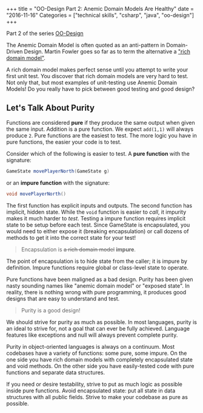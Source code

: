+++
title = "OO-Design Part 2: Anemic Domain Models Are Healthy"
date = "2016-11-16"
Categories = ["technical skills", "csharp", "java", "oo-design"]
+++

Part 2 of the series [OO-Design](/categories/oo-design/)

The Anemic Domain Model is often quoted as an anti-pattern in Domain-Driven
Design. Martin Fowler goes so far as to term the alternative a
["rich domain model"](http://www.martinfowler.com/bliki/AnemicDomainModel.html).

A rich domain model makes perfect sense until you attempt to write your first
unit test. You discover that rich domain models are very hard to test. Not only
that, but most examples of unit-testing use Anemic Domain Models! Do you really
have to pick between good testing and good design?

## Let's Talk About Purity

Functions are considered **pure** if they produce the same output when given the
same input. Addition is a pure function. We expect ```add(1,1)``` will always
produce ```2```. Pure functions are the easiest to test. The more logic you have
in pure functions, the easier your code is to test.

Consider which of the following is easier to test. A **pure function** with the
signature:

```java
GameState movePlayerNorth(GameState g)
```

or an **impure function** with the signature:

```java
void movePlayerNorth()
```

The first function has explicit inputs and outputs. The second function has
implicit, hidden state. While the ```void``` function is easier to _call_, it
impurity makes it much harder to _test_. Testing a impure function requires
implicit state to be setup before each test. Since GameState is encapsulated,
you would need to either expose it (breaking encapsulation) or call dozens of
methods to get it into the correct state for your test! 

> Encapsulation is ~~a rich domain model~~ **impure**. 

The point of encapsulation is to hide state from the caller; it is impure by
definition. Impure functions require global or class-level state to operate. 

Pure functions have been maligned as a bad design. Purity has been given nasty
sounding names like "anemic domain model" or "exposed state". In reality, there
is nothing wrong with pure programming, it produces good designs that are easy
to understand and test.

> Purity is a good design!

We should strive for purity as much as possible. In most languages, purity is an
ideal to strive for, not a goal that can ever be fully achieved. Language
features like exceptions and null will always prevent complete purity.

Purity in object-oriented languages is always on a continuum. Most codebases
have a variety of functions: some pure, some impure. On the one side you have
rich domain models with completely encapsulated state and void methods. On the
other side you have easily-tested code with pure functions and separate data
structures.

If you need or desire testability, strive to put as much logic as possible
inside pure functions. Avoid encapsulated state: put all state in data
structures with all public fields. Strive to make your codebase as pure as
possible.
